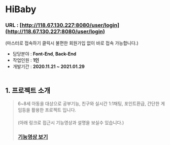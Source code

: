 # HiBaby
### URL : [http://118.67.130.227:8080/user/login](http://118.67.130.227:8080/user/login)
(마스터로 접속하기 클릭시 불편한 회원가입 없이 바로 접속 가능합니다.)

- 담당분야 : **Font-End**, **Back-End**
- 작업인원 : **1인**
- 개발기간 : **2020.11.21 ~ 2021.01.29**
　   
　   

## 1. 프로젝트 소개
> 6~8세 아동을 대상으로 공부기능, 친구와 실시간 1:1채팅, 포인트환급, 간단한 게임등을 활용한 프로젝트 입니다.   
> 　   
> (아래 링크로 접근시 기능영상과 설명을 보실수 있습니다.)
> ### [기능영상 보기](http://118.67.132.252:8080/pj/hibabyTag)





